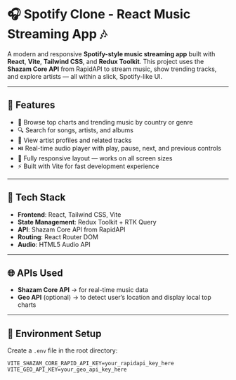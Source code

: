 # 🎧 Spotify Clone - React Music Streaming App 🎶

A modern and responsive **Spotify-style music streaming app** built with **React**, **Vite**, **Tailwind CSS**, and **Redux Toolkit**. This project uses the **Shazam Core API** from RapidAPI to stream music, show trending tracks, and explore artists — all within a slick, Spotify-like UI.

---

## 🚀 Features

- 🎵 Browse top charts and trending music by country or genre
- 🔍 Search for songs, artists, and albums
- 👤 View artist profiles and related tracks
- ⏯️ Real-time audio player with play, pause, next, and previous controls
- 📱 Fully responsive layout — works on all screen sizes
- ⚡ Built with Vite for fast development experience

---

## 🔧 Tech Stack

- **Frontend**: React, Tailwind CSS, Vite
- **State Management**: Redux Toolkit + RTK Query
- **API**: Shazam Core API from RapidAPI
- **Routing**: React Router DOM
- **Audio**: HTML5 Audio API

---

## 🌐 APIs Used

- **Shazam Core API** → for real-time music data
- **Geo API** (optional) → to detect user’s location and display local top charts

---

## 📂 Environment Setup

Create a `.env` file in the root directory:

```env
VITE_SHAZAM_CORE_RAPID_API_KEY=your_rapidapi_key_here
VITE_GEO_API_KEY=your_geo_api_key_here
